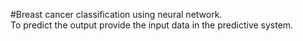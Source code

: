 #Breast cancer classification using neural network.
<br>
To predict the output provide the input data in the predictive system.
